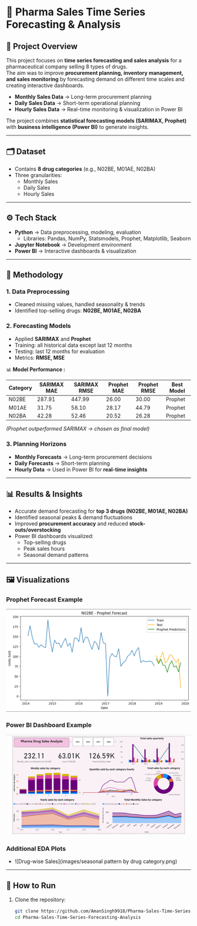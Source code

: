 # 💊 Pharma Sales Time Series Forecasting & Analysis  

## 📌 Project Overview  
This project focuses on **time series forecasting and sales analysis** for a pharmaceutical company selling 8 types of drugs.  
The aim was to improve **procurement planning, inventory management, and sales monitoring** by forecasting demand on different time scales and creating interactive dashboards.  

- **Monthly Sales Data** → Long-term procurement planning  
- **Daily Sales Data** → Short-term operational planning  
- **Hourly Sales Data** → Real-time monitoring & visualization in Power BI  

The project combines **statistical forecasting models (SARIMAX, Prophet)** with **business intelligence (Power BI)** to generate insights.  

---

## 🗂 Dataset  
- Contains **8 drug categories** (e.g., N02BE, M01AE, N02BA)  
- Three granularities:  
  - Monthly Sales  
  - Daily Sales  
  - Hourly Sales  

---

## ⚙️ Tech Stack  
- **Python** → Data preprocessing, modeling, evaluation  
  - Libraries: Pandas, NumPy, Statsmodels, Prophet, Matplotlib, Seaborn  
- **Jupyter Notebook** → Development environment  
- **Power BI** → Interactive dashboards & visualization  

---

## 🔬 Methodology  

### 1. Data Preprocessing  
- Cleaned missing values, handled seasonality & trends  
- Identified top-selling drugs: **N02BE, M01AE, N02BA**  

### 2. Forecasting Models  
- Applied **SARIMAX** and **Prophet**  
- Training: all historical data except last 12 months  
- Testing: last 12 months for evaluation  
- Metrics: **RMSE, MSE**  

📊 **Model Performance :**

| Category | SARIMAX MAE | SARIMAX RMSE | Prophet MAE | Prophet RMSE | Best Model |
| -------- | ----------- | ------------ | ----------- | ------------ | ---------- |
| N02BE    | 287.91      | 447.99       |   26.00     |   30.00      | Prophet    |
| M01AE    | 31.75       | 58.10        |   28.17     |   44.79      | Prophet    |
| N02BA    | 42.28       | 52.46        |   20.52     |   26.28      | Prophet    |

*(Prophet outperformed SARIMAX → chosen as final model)*  

### 3. Planning Horizons  
- **Monthly Forecasts** → Long-term procurement decisions  
- **Daily Forecasts** → Short-term planning  
- **Hourly Data** → Used in Power BI for **real-time insights**  

---

## 📊 Results & Insights  
- Accurate demand forecasting for **top 3 drugs (N02BE, M01AE, N02BA)**  
- Identified seasonal peaks & demand fluctuations  
- Improved **procurement accuracy** and reduced **stock-outs/overstocking**  
- Power BI dashboards visualized:  
  - Top-selling drugs  
  - Peak sales hours  
  - Seasonal demand patterns  

---

## 🖼 Visualizations  

### Prophet Forecast Example  
![Prophet Forecast](images/prophet_forecast_n02be.png)  

### Power BI Dashboard Example  
![Power BI Dashboard](images/power_bi_dashboard.png)  

### Additional EDA Plots  
- ![Drug-wise Sales](images/seasonal pattern by drug category.png)  

---

## 🚀 How to Run  

1. Clone the repository:  
   ```bash
   git clone https://github.com/AmanSingh9918/Pharma-Sales-Time-Series-Forecasting-Analysis.git
   cd Pharma-Sales-Time-Series-Forecasting-Analysis
